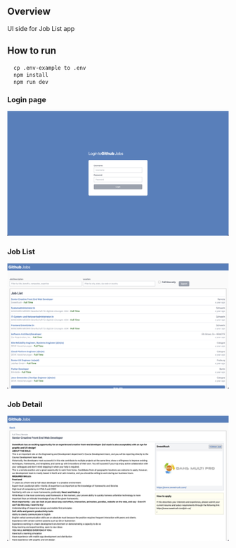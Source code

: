 ## Overview

UI side for Job List app

## How to run

```
  cp .env-example to .env
  npm install
  npm run dev
```

### Login page

![Image](./login.png "Login Page")

### Job List

![Image](./list.png "Job List Page")

### Job Detail

![Image](./detail.png "Job Detail Page")

